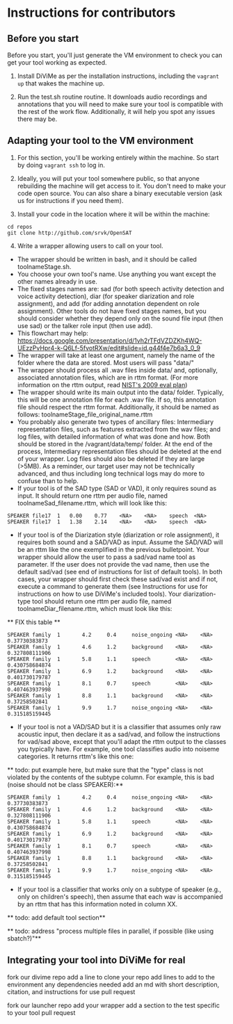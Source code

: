 # Instructions for contributors


## Before you start

Before you start, you'll just generate the VM environment to check you can get your tool working as expected.

1. Install DiViMe as per the installation instructions, including the `vagrant up` that wakes the machine up.

2. Run the test.sh routine routine. It downloads audio recordings and annotations that you will need to make sure your tool is compatible with the rest of the work flow. Additionally, it will help you spot any issues there may be.

## Adapting your tool to the VM environment

1. For this section, you'll be working entirely within the machine. So start by doing `vagrant ssh` to log in.

2. Ideally, you will put your tool somewhere public, so that anyone rebuilding the machine will get access to it. You don't need to make your code open source. You can also share a binary executable version (ask us for instructions if you need them). 

3. Install your code in the location where it will be within the machine:

```
cd repos
git clone http://github.com/srvk/OpenSAT
```

4. Write a wrapper allowing users to call on your tool. 

- The wrapper should be written in bash, and it should be called toolnameStage.sh. 
- You choose your own tool's name. Use anything you want except the other names already in use.
- The fixed stages names are: sad (for both speech activity detection and voice activity detection), diar (for speaker diarization and role assignment), and add (for adding annotation dependent on role assignment). Other tools do not have fixed stages names, but you should consider whether they depend only on the sound file input (then use sad) or the talker role input (then use add).
- This flowchart may help: https://docs.google.com/presentation/d/1vh2rTFdVZDZKh4WQ-UEzzPvHpr4-k-Q6Lf-5fvotRXw/edit#slide=id.g44f4e7b6a3_0_9
- The wrapper will take at least one argument, namely the name of the folder where the data are stored. Most users will pass "data/"   
- The wrapper should process all .wav files inside data/ and, optionally, associated annotation files, which are in rttm format.  (For more information on the rttm output, read [NIST's 2009 eval plan](https://web.archive.org/web/20170119114252/http://www.itl.nist.gov/iad/mig/tests/rt/2009/docs/rt09-meeting-eval-plan-v2.pdf)) 
- The wrapper should write its main output into the data/ folder. Typically, this will be one annotation file for each .wav file. If so, this annotation file should respect the rttm format. Additionally, it should be named as follows: toolnameStage_file_original_name.rttm
- You probably also generate two types of ancillary files: Intermediary representation files, such as features extracted from the wav files; and log files, with detailed information of what was done and how. Both should be stored in the /vagrant/data/temp/ folder. At the end of the process, Intermediary representation files should be deleted at the end of your wrapper. Log files should also be deleted if they are large (>5MB). As a reminder, our target user may not be technically advanced, and thus including long technical logs may do more to confuse than to help.
- If your tool is of the SAD type (SAD or VAD), it only requires sound as input. It should return one rttm per audio file, named toolnameSad_filename.rttm, which will look like this:

```
SPEAKER	file17	1	0.00	0.77	<NA>	<NA>	speech	<NA>
SPEAKER	file17	1	1.38	2.14	<NA>	<NA>	speech	<NA>

```

- If your tool is of the Diarization style (diarization or role assignment), it requires both sound and a SAD/VAD as input. Assume the SAD/VAD will be an rttm like the one exemplified in the previous bulletpoint. Your wrapper should allow the user to pass a sad/vad name tool as parameter. If the user does not provide the vad name, then use the default sad/vad (see end of instructions for list of default tools). In both cases, your wrapper should first check these sad/vad exist and if not, execute a command to generate them (see Instructions for use for instructions on how to use DiViMe's included tools). Your diarization-type tool should return one rttm per audio file, named toolnameDiar_filename.rttm, which must look like this:

** FIX this table **
```
SPEAKER family  1       4.2     0.4     noise_ongoing <NA>    <NA>    0.37730383873
SPEAKER family  1       4.6     1.2     background    <NA>    <NA>    0.327808111906
SPEAKER family  1       5.8     1.1     speech        <NA>    <NA>    0.430758684874
SPEAKER family  1       6.9     1.2     background    <NA>    <NA>    0.401730179787
SPEAKER family  1       8.1     0.7     speech        <NA>    <NA>    0.407463937998
SPEAKER family  1       8.8     1.1     background    <NA>    <NA>    0.37258502841
SPEAKER family  1       9.9     1.7     noise_ongoing <NA>    <NA>    0.315185159445 
```

- If your tool is not a VAD/SAD but it is a classifier that assumes only raw acoustic input, then declare it as a sad/vad, and follow the instructions for vad/sad above, except that you'll adapt the rttm output to the classes you typically have. For example, one tool classifies audio into noiseme categories. It returns rttm's like this one:

** todo: put example here, but make sure that the "type" class is not violated by the contents of the subtype column. For example, this is bad (noise should not be class SPEAKER):**

```
SPEAKER family  1       4.2     0.4     noise_ongoing <NA>    <NA>    0.37730383873
SPEAKER family  1       4.6     1.2     background    <NA>    <NA>    0.327808111906
SPEAKER family  1       5.8     1.1     speech        <NA>    <NA>    0.430758684874
SPEAKER family  1       6.9     1.2     background    <NA>    <NA>    0.401730179787
SPEAKER family  1       8.1     0.7     speech        <NA>    <NA>    0.407463937998
SPEAKER family  1       8.8     1.1     background    <NA>    <NA>    0.37258502841
SPEAKER family  1       9.9     1.7     noise_ongoing <NA>    <NA>    0.315185159445 
```

- If your tool is a classifier that works only on a subtype of speaker (e.g., only on children's speech), then assume that each wav is accompanied by an rttm that has this information noted in column XX.

** todo: add default tool section**

** todo: address "process multiple files in parallel, if possible (like using sbatch?)"**


## Integrating your tool into DiViMe for real

fork our divime repo
add a line to clone your repo
add lines to add to the environment any dependencies needed
add an md with short description, citation, and instructions for use
pull request

fork our launcher repo
add your wrapper
add a section to the test specific to your tool
pull request

